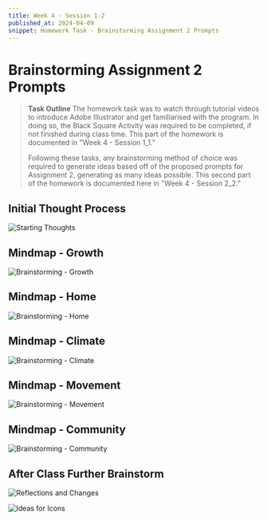 ```yaml
---
title: Week 4 - Session 1-2
published_at: 2024-04-09
snippet: Homework Task - Brainstorming Assignment 2 Prompts
---
```

# Brainstorming Assignment 2 Prompts
> **Task Outline**
> The homework task was to watch through tutorial videos to introduce Adobe Illustrator and get familiarised with the program. In doing so, the Black Square Activity was required to be completed, if not finished during class time. This part of the homework is documented in "Week 4 - Session 1_1."
> 
> Following these tasks, any brainstorming method of choice was required to generate ideas based off of the proposed prompts for Assignment 2, generating as many ideas possible. This second part of the homework is documented here in "Week 4 - Session 2_2."

## Initial Thought Process
![Starting Thoughts](/W04/3_1mindmap.jpg)

## Mindmap - Growth
![Brainstorming - Growth](/W04/3_2growth.jpg)

## Mindmap - Home
![Brainstorming - Home](/W04/3_3home.jpg)

## Mindmap - Climate
![Brainstorming - Climate](/W04/3_4climate.jpg)

## Mindmap - Movement
![Brainstorming - Movement](/W04/3_5movement.jpg)

## Mindmap - Community
![Brainstorming - Community](/W04/3_6community.jpg)

## After Class Further Brainstorm
![Reflections and Changes](/W04/3_7afterclass.jpg)

![Ideas for Icons](/W04/3_8list.jpg)

